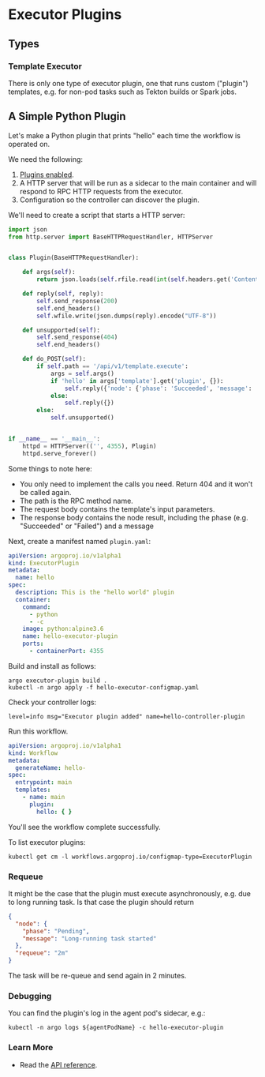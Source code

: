 # Executor Plugins

## Types

### Template Executor

There is only one type of executor plugin, one that runs custom ("plugin") templates, e.g. for non-pod tasks such as
Tekton builds or Spark jobs.

## A Simple Python Plugin

Let's make a Python plugin that prints "hello" each time the workflow is operated on.

We need the following:

1. [Plugins enabled](plugins.md).
2. A HTTP server that will be run as a sidecar to the main container and will respond to RPC HTTP requests from the executor.
3. Configuration so the controller can discover the plugin.

We'll need to create a script that starts a HTTP server:

```python
import json
from http.server import BaseHTTPRequestHandler, HTTPServer


class Plugin(BaseHTTPRequestHandler):

    def args(self):
        return json.loads(self.rfile.read(int(self.headers.get('Content-Length'))))

    def reply(self, reply):
        self.send_response(200)
        self.end_headers()
        self.wfile.write(json.dumps(reply).encode("UTF-8"))

    def unsupported(self):
        self.send_response(404)
        self.end_headers()

    def do_POST(self):
        if self.path == '/api/v1/template.execute':
            args = self.args()
            if 'hello' in args['template'].get('plugin', {}):
                self.reply({'node': {'phase': 'Succeeded', 'message': 'Hello template!'}})
            else:
                self.reply({})
        else:
            self.unsupported()


if __name__ == '__main__':
    httpd = HTTPServer(('', 4355), Plugin)
    httpd.serve_forever()
```

Some things to note here:

* You only need to implement the calls you need. Return 404 and it won't be called again.
* The path is the RPC method name.
* The request body contains the template's input parameters.
* The response body contains the node result, including the phase (e.g. "Succeeded" or "Failed") and a message

Next, create a manifest named `plugin.yaml`:

```yaml
apiVersion: argoproj.io/v1alpha1
kind: ExecutorPlugin
metadata:
  name: hello
spec:
  description: This is the "hello world" plugin
  container:
    command:
      - python
      - -c
    image: python:alpine3.6
    name: hello-executor-plugin
    ports:
      - containerPort: 4355
```

Build and install as follows:

```shell
argo executor-plugin build .
kubectl -n argo apply -f hello-executor-configmap.yaml
```

Check your controller logs:

```
level=info msg="Executor plugin added" name=hello-controller-plugin
```

Run this workflow.

```yaml
apiVersion: argoproj.io/v1alpha1
kind: Workflow
metadata:
  generateName: hello-
spec:
  entrypoint: main
  templates:
    - name: main
      plugin:
        hello: { }
```

You'll see the workflow complete successfully.

To list executor plugins:

    kubectl get cm -l workflows.argoproj.io/configmap-type=ExecutorPlugin

### Requeue

It might be the case that the plugin must execute asynchronously, e.g. due to long running task. Is that case the plugin
should return

```json
{
  "node": {
    "phase": "Pending",
    "message": "Long-running task started"
  },
  "requeue": "2m"
}
```

The task will be re-queue and send again in 2 minutes.

### Debugging

You can find the plugin's log in the agent pod's sidecar, e.g.:

```
kubectl -n argo logs ${agentPodName} -c hello-executor-plugin
```

### Learn More

- Read the [API reference](executor_swagger.md).
